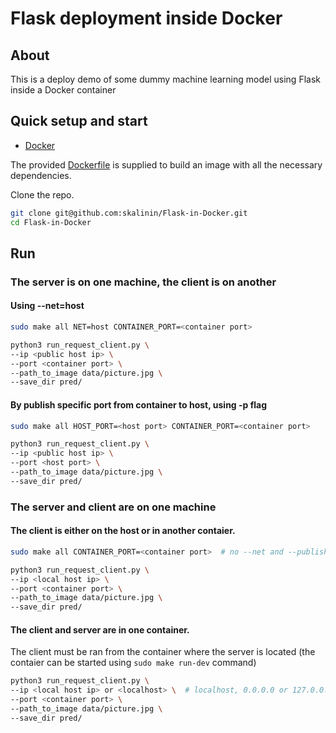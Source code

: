 # Flask deployment inside Docker

## About

This is a deploy demo of some dummy machine learning model using Flask inside a Docker container

## Quick setup and start

* [Docker](https://www.docker.com/)


The provided [Dockerfile](Dockerfile) is supplied to build an image with all the necessary dependencies.

Clone the repo.
```bash
git clone git@github.com:skalinin/Flask-in-Docker.git
cd Flask-in-Docker
```

## Run

### The server is on one machine, the client is on another

#### Using --net=host

```bash
sudo make all NET=host CONTAINER_PORT=<container port>
```

```bash
python3 run_request_client.py \
--ip <public host ip> \
--port <container port> \
--path_to_image data/picture.jpg \
--save_dir pred/
```

#### By publish specific port from container to host, using -p flag

```bash
sudo make all HOST_PORT=<host port> CONTAINER_PORT=<container port>
```

```bash
python3 run_request_client.py \
--ip <public host ip> \
--port <host port> \
--path_to_image data/picture.jpg \
--save_dir pred/
```

### The server and client are on one machine

#### The client is either on the host or in another contaier.

```bash
sudo make all CONTAINER_PORT=<container port>  # no --net and --publish flags to docker run
```

```bash
python3 run_request_client.py \
--ip <local host ip> \
--port <container port> \
--path_to_image data/picture.jpg \
--save_dir pred/
```

#### The client and server are in one container.

The client must be ran from the container where the server is located (the contaier can be started using `sudo make run-dev` command)

```bash
python3 run_request_client.py \
--ip <local host ip> or <localhost> \  # localhost, 0.0.0.0 or 127.0.0.1
--port <container port> \
--path_to_image data/picture.jpg \
--save_dir pred/
```


